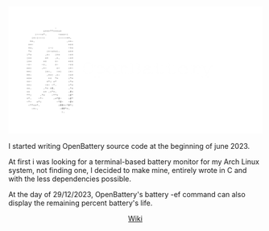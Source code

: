 ![Logo](Bannière.png)
<p display="flex">
I started writing OpenBattery source code at the beginning of june 2023.

At first i was looking for a terminal-based battery monitor for my Arch Linux system, not finding one, I decided to make mine, entirely wrote in C and with the less dependencies possible.

At the day of 29/12/2023, OpenBattery's battery -ef command can also display the remaining percent battery's life.

</p>
<p align="center">
  <a href="https://github.com/ToujoursTitou2/OpenBattery/wiki">Wiki</a>
</p>
